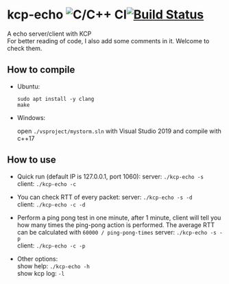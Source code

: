 # kcp-echo ![C/C++ CI](https://github.com/wenqvip/kcp-echo/workflows/C/C++%20CI/badge.svg?branch=master)[![Build Status](https://drone.wenqlive.cn:7200/api/badges/wenqvip/kcp-echo/status.svg)](https://drone.wenqlive.cn:7200/wenqvip/kcp-echo)

A echo server/client with KCP  
For better reading of code, I also add some comments in it. Welcome to check them.

## How to compile

- Ubuntu:  
  
    ```shell
    sudo apt install -y clang
    make
    ```

- Windows:  

    open `./vsproject/mystorm.sln` with Visual Studio 2019 and compile with c++17  

## How to use

- Quick run (default IP is 127.0.0.1, port 1060):
    server: `./kcp-echo -s`  
    client: `./kcp-echo -c`

- You can check RTT of every packet:
    server: `./kcp-echo -s -d`  
    client: `./kcp-echo -c -d`

- Perform a ping pong test in one minute, after 1 minute, client will tell you how many times the ping-pong action is performed. The average RTT can be calculated with `60000 / ping-pong-times`
    server: `./kcp-echo -s -p`  
    client: `./kcp-echo -c -p`

- Other options:  
    show help: `./kcp-echo -h`  
    show kcp log: `-l`  
